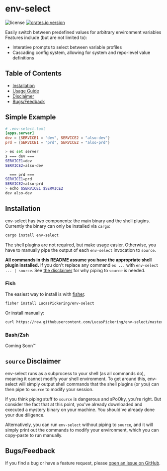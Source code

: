 # env-select

![license](https://img.shields.io/github/license/LucasPickering/env-select)
[![crates.io version](https://img.shields.io/crates/v/env-select.svg)](https://crates.io/crates/env-select)

Easily switch between predefined values for arbitrary environment variables Features include (but are not limited to):

- Interative prompts to select between variable profiles
- Cascading config system, allowing for system and repo-level value definitions

## Table of Contents

- [Installation](#installation)
- [Usage Guide](USAGE.md)
- [Disclaimer](#source-disclaimer)
- [Bugs/Feedback](#bugsfeedback)

## Simple Example

```toml
# .env-select.toml
[apps.server]
dev = {SERVICE1 = "dev", SERVICE2 = "also-dev"}
prd = {SERVICE1 = "prd", SERVICE2 = "also-prd"}
```

```sh
> es set server
❯ === dev ===
SERVICE1=dev
SERVICE2=also-dev

  === prd ===
SERVICE1=prd
SERVICE2=also-prd
> echo $SERVICE1 $SERVICE2
dev also-dev
```

## Installation

env-select has two components: the main binary and the shell plugins. Currently the binary can only be installed via `cargo`:

```sh
cargo install env-select
```

The shell plugins are not required, but make usage easier. Otherwise, you have to manually pipe the output of each `env-select` invocation to `source`.

**All commands in this README assume you have the appropriate shell plugin installed.** If you don't replace any command `es ...` with `env-select ... | source`. See [the disclaimer](#source-disclaimer) for why piping to `source` is needed.

### Fish

The easiest way to install is with [fisher](https://github.com/jorgebucaran/fisher).

```sh
fisher install LucasPickering/env-select
```

Or install manually:

```sh
curl https://raw.githubusercontent.com/LucasPickering/env-select/master/functions/es.fish -o ~/.config/fish/functions/es.fish
```

### Bash/Zsh

Coming Soon™

## `source` Disclaimer

env-select runs as a subprocess to your shell (as all commands do), meaning it cannot modify your shell environment. To get around this, env-select will simply output shell commands that the shell plugins (or you) can then pipe to `source` to modify your session.

If you think piping stuff to `source` is dangerous and sPoOky, you're right. But consider the fact that at this point, you've already downloaded and executed a mystery binary on your machine. You should've already done your due diligence.

Alternatively, you can run `env-select` without piping to `source`, and it will simply print out the commands to modify your environment, which you can copy-paste to run manually.

## Bugs/Feedback

If you find a bug or have a feature request, please [open an issue on GitHub](https://github.com/LucasPickering/env-select/issues/new).
